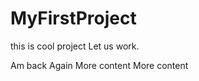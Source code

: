 MyFirstProject
==============
this is cool project
Let us work.



Am back Again 
More content
More content
